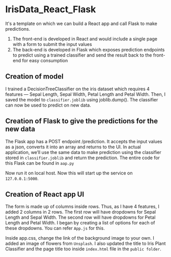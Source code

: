 # IrisData_React_Flask

It's a template on which we can build a React app and call Flask to make predictions.

1. The front-end is developed in React and would include a single page with a form to submit the input values
2. The back-end is developed in Flask which exposes prediction endpoints to predict using a trained classifier and send the result back to the front-end for easy consumption

## Creation of model
I trained a DecisionTreeClassifier on the iris dataset which requires 4 features — Sepal Length, Sepal Width, Petal Length and Petal Width. Then, I saved the model to `classifier.joblib` using joblib.dump(). The classifier can now be used to predict on new data.

## Creation of Flask to give the predictions for the new data
The Flask app has a POST endpoint /prediction. It accepts the input values as a json, converts it into an array and returns to the UI. In actual application, we’ll use the same data to make prediction using the classifier stored in `classifier.joblib` and return the prediction. The entire code for this Flask can be found in `aap.py`

Now run it on local host. Now this will start up the service on  `127.0.0.1:5000`.

## Creation of React app UI
The form is made up of columns inside rows. Thus, as I have 4 features, I added 2 columns in 2 rows. The first row will have dropdowns for Sepal Length and Sepal Width. The second row will have dropdowns for Petal Length and Petal Width. I began by creating a list of options for each of these dropdowns. You can refer `App.js` for this.

Inside app.css, change the link of the background image to your own. I added an image of flowers from `Unsplash`. I also updated the title to Iris Plant Classifier and the page title too inside `index.html` file in the `public folder`.



